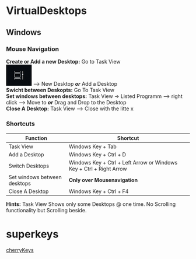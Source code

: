 # VirtualDesktops

## Windows

### Mouse Navigation
**Create or Add a new Desktop:** Go to Task View  
![Task View](pics/PicTaskView.png) --> New Desktop ***or*** Add a Desktop  
**Swicht between Deskopts:** Go To Task View  
**Set windows between desktops:** Task View -> Listed Programm --> right click --> Move to ***or***  Drag and Drop to the Desktop  
**Close A Desktop:** Task View --> Close with the litte x

### Shortcuts
| Function | Shortcut |
| --- | --- |
| Task View | Windows Key + Tab |
| Add a Desktop | Windows Key + Ctrl + D |
| Switch Desktops | Windows Key + Ctrl + Left Arrow or Windows Key + Ctrl + Right Arrow |
| Set windows between desktops | **Only over Mousenavigation** |
| Close A Desktop | Windows Key + Ctrl + F4 |

**Hints:** Task View Shows only some Desktops @ one time. No Scrolling functionality but Scrolling beside.

# superkeys
[cherryKeys](https://www.cherry.de/keys)  
